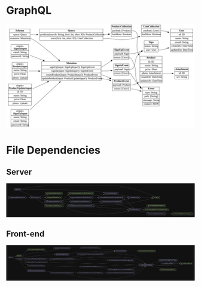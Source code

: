 # GraphQL

![](resources/graphqlviz.svg)

# File Dependencies

## Server

![](resources/madge/server.svg)

## Front-end

![](resources/madge/frontend.svg)
